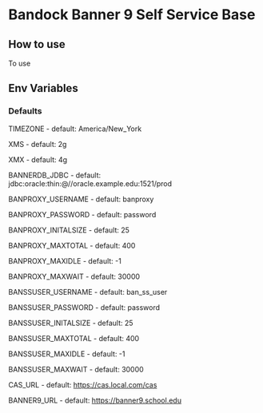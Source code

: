 # Bandock Banner 9 Self Service Base

## How to use
To use



## Env Variables
### Defaults
TIMEZONE -  default: America/New_York

XMS - default: 2g

XMX - default: 4g

BANNERDB_JDBC - default: jdbc:oracle:thin:@//oracle.example.edu:1521/prod

BANPROXY_USERNAME - default: banproxy

BANPROXY_PASSWORD - default: password

BANPROXY_INITALSIZE - default: 25

BANPROXY_MAXTOTAL - default: 400

BANPROXY_MAXIDLE - default: -1

BANPROXY_MAXWAIT - default: 30000  

BANSSUSER_USERNAME - default: ban_ss_user

BANSSUSER_PASSWORD - default: password

BANSSUSER_INITALSIZE - default: 25

BANSSUSER_MAXTOTAL - default: 400

BANSSUSER_MAXIDLE - default: -1

BANSSUSER_MAXWAIT - default: 30000

CAS_URL - default: https://cas.local.com/cas

BANNER9_URL - default: https://banner9.school.edu

